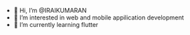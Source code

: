 - 👋 Hi, I’m @IRAIKUMARAN
- 👀 I’m interested in web and mobile appilication development
- 🌱 I’m currently learning flutter 

<!---
IRAIKUMARAN/IRAIKUMARAN is a ✨ special ✨ repository because its `README.md` (this file) appears on your GitHub profile.
You can click the Preview link to take a look at your changes.
--->
